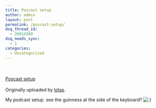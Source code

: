 ```yaml
---
title: Poscast setup
author: admin
layout: post
permalink: /poscast-setup/
dsq_thread_id:
  - 26014389
dsq_needs_sync:
  - 1
categories:
  - Uncategorized
---
```

<div>
  <a href="http://www.flickr.com/photos/lsmartman/95555042/" title="photo sharing"><img src="http://static.flickr.com/29/95555042_7cecc569a4_m.jpg" alt /></a><br /> <br /> <span><br /> <a href="http://www.flickr.com/photos/lsmartman/95555042/">Poscast setup</a><br /> <br /> Originally uploaded by <a href="http://www.flickr.com/people/lsmartman/">lotas</a>.<br /> </span>
</div>

My podcast setup. see the guinness at the side of the keyboard? <img src="http://blog.lotas-smartman.net/wp-includes/images/smilies/icon_smile.gif" alt=":)" class="wp-smiley" />
